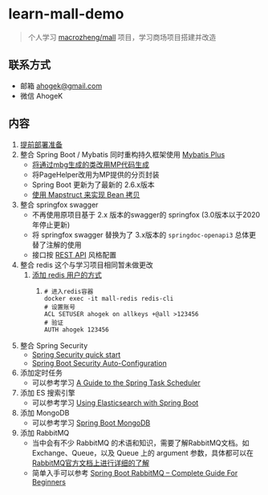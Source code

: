 # learn-mall-demo

> 个人学习 [macrozheng/mall](https://github.com/macrozheng/mall) 项目，学习商场项目搭建并改造

## 联系方式

- 邮箱 ahogek@gmail.com
- 微信 AhogeK

## 内容

1. [提前部署准备](doc/提前准备.md)
2. 整合 Spring Boot / Mybatis 同时重构持久框架使用 [Mybatis Plus](https://baomidou.com/guide/)
   * [将通过mbg生成的类改用MP代码生成](doc/MybatisPlus.md)
   * 将PageHelper改用为MP提供的分页封装
   * Spring Boot 更新为了最新的 2.6.x版本
   * [使用 Mapstruct 来实现 Bean 拷贝](doc/Bean拷贝.md)
3. 整合 springfox swagger
   * 不再使用原项目基于 2.x 版本的swagger的 springfox (3.0版本以于2020年停止更新)
   * 将 springfox swagger 替换为了 3.x版本的 ``springdoc-openapi3`` 总体更替了注解的使用
   * 接口按 [REST API](https://www.geeksforgeeks.org/rest-api-architectural-constraints/?ref=lbp) 风格配置
4. 整合 redis 这个与学习项目相同暂未做更改
   1. [添加 redis 用户的方式](https://redis.io/commands/acl-setuser)
      1. ```shell
         # 进入redis容器
         docker exec -it mall-redis redis-cli
         # 设置账号
         ACL SETUSER ahogek on allkeys +@all >123456
         # 验证
         AUTH ahogek 123456
         ```
5. 整合 Spring Security
   * [Spring Security quick start](https://spring.io/guides/gs/securing-web/)
   * [Spring Boot Security Auto-Configuration](https://www.baeldung.com/spring-boot-security-autoconfiguration)
6. 添加定时任务
   * 可以参考学习 [A Guide to the Spring Task Scheduler](https://www.baeldung.com/spring-task-scheduler)
7. 添加 ES 搜索引擎
   * 可以参考学习 [Using Elasticsearch with Spring Boot](https://reflectoring.io/spring-boot-elasticsearch/)
8. 添加 MongoDB
   * 可以参考学习 [Spring Boot MongoDB](https://www.journaldev.com/18156/spring-boot-mongodb)
9. 添加 RabbitMQ
   * 当中会有不少 RabbitMQ 的术语和知识，需要了解RabbitMQ文档。如 Exchange、Queue，以及 Queue 上的 argument 参数，具体都可以在
     [RabbitMQ官方文档上进行详细的了解](https://www.rabbitmq.com/documentation.html)
   * 简单入手可以参考 [Spring Boot RabbitMQ – Complete Guide For Beginners](https://springhow.com/spring-boot-rabbitmq/)

